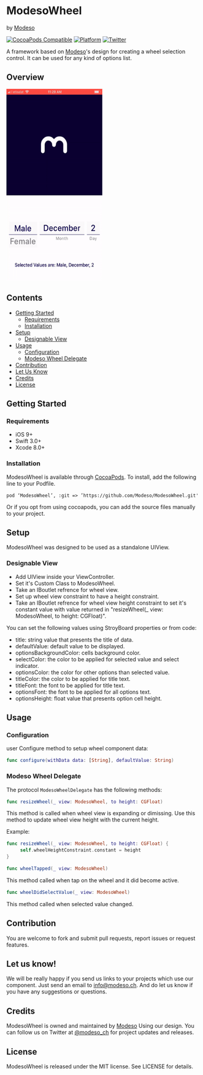 # ModesoWheel
by [Modeso](http://www.modeso.ch)

[![CocoaPods Compatible](https://img.shields.io/badge/Pod-compatible-4BC51D.svg
)](https://cocoapods.org)
[![Platform](https://img.shields.io/badge/Platform-iOS-d3d3d3.svg)]()
[![Twitter](https://img.shields.io/badge/twitter-@modeso_ch-0B0032.svg?style=flat)](https://twitter.com/modeso_ch)


A framework based on [Modeso](http://www.modeso.ch)'s design for creating a wheel selection control. It can be used for any kind of options list. 

## Overview

<img src="ModesoWheelDemo/Media/Example.gif" width=250 height=500 />

## Contents

* [Getting Started](#gettingStarted)
  + [Requirements](#requirements)
  + [Installation](#installation)
* [Setup](#setup)
  + [Designable View](#designableview)
* [Usage](#usage)
  + [Configuration](#configuration)
  + [Modeso Wheel Delegate](#modesowheeldelegate)
* [Contribution](#contribution)
* [Let Us Know](#letUsKnow)
* [Credits](#credits)
* [License](#license)

<a name="gettingStarted"/>

## Getting Started

### Requirements 
- iOS 9+
- Swift 3.0+
- Xcode 8.0+

### Installation 
ModesoWheel is available through [CocoaPods](https://cocoapods.org). To install, add the following line to your Podfile.

```
pod ‘ModesoWheel’, :git => ’https://github.com/Modeso/ModesoWheel.git'
```

Or if you opt from using cocoapods, you can add the source files manually to your project.

## Setup

ModesoWheel was designed to be used as a standalone UIView. 

<a name="designableview"/>

### Designable View 

- Add UIView inside your ViewController.
- Set it's Custom Class to ModesoWheel.
- Take an IBoutlet refrence for wheel view.
- Set up wheel view constraint to have a height constraint.
- Take an IBoutlet refrence for wheel view height constraint to set it's constant value with value returned in "resizeWheel(_ view: ModesoWheel, to height: CGFloat)".

You can set the following values using StroyBoard properties or from code:
- title: string value that presents the title of data.
- defaultValue: default value to be displayed.
- optionsBackgroundColor: cells background color.
- selectColor: the color to be applied for selected value and select indicator.
- optionsColor: the color for other options than selected value.
- titleColor: the color to be applied for title text.
- titleFont: the font to be applied for title text.
- optionsFont: the font to be applied for all options text.
- optionsHeight: float value that presents option cell height.

## Usage

### Configuration

user Configure method to setup wheel component data:

```swift
func configure(withData data: [String], defaultValue: String)
```

<a name="modesowheeldelegate"/>

### Modeso Wheel Delegate

The protocol ```ModesoWheelDelegate``` has the following methods: 

```swift
func resizeWheel(_ view: ModesoWheel, to height: CGFloat)
```
This method is called when wheel view is expanding or dimissing.
Use this method to update wheel view height with the current height.

Example:
```swift
func resizeWheel(_ view: ModesoWheel, to height: CGFloat) {
     self.wheelHeightConstraint.constant = height
}
```

```swift
func wheelTapped(_ view: ModesoWheel)
```
This method called when tap on the wheel and it did become active.

```swift
func wheelDidSelectValue(_ view: ModesoWheel)
```
This method called when selected value changed.

## Contribution

You are welcome to fork and submit pull requests, report issues or request features.

<a name="letUsKnow"/>

## Let us know!

We will be really happy if you send us links to your projects which use our component. Just send an email to info@modeso.ch. 
And do let us know if you have any suggestions or questions. 

## Credits

ModesoWheel is owned and maintained by [Modeso](http://modeso.ch) Using our design. You can follow us on Twitter at [@modeso_ch](https://twitter.com/modeso_ch) for project updates and releases.

## License

ModesoWheel is released under the MIT license. See LICENSE for details.
